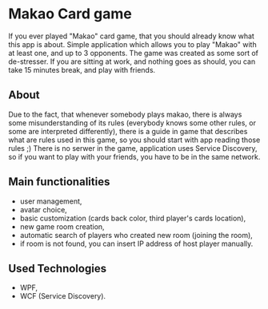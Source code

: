 # Makao Card game
If you ever played "Makao" card game, that you should already know what this app is about. Simple application which allows you to play "Makao" with at least one, and up to 3 opponents. The game was created as some sort of de-stresser. If you are sitting at work, and nothing goes as should, you can take 15 minutes break, and play with friends.

## About
Due to the fact, that whenever somebody plays makao, there is always some misunderstanding of its rules (everybody knows some other rules, or some are interpreted differently), there is a guide in game that describes what are rules used in this game, so you should start with app reading those rules ;)
There is no serwer in the game, application uses Service Discovery, so if you want to play with your friends, you have to be in the same network.

## Main functionalities
- user management,
- avatar choice,
- basic customization (cards back color, third player's cards location),
- new game room creation,
- automatic search of players who created new room (joining the room),
- if room is not found, you can insert IP address of host player manually.

## Used Technologies
- WPF,
- WCF (Service Discovery).
